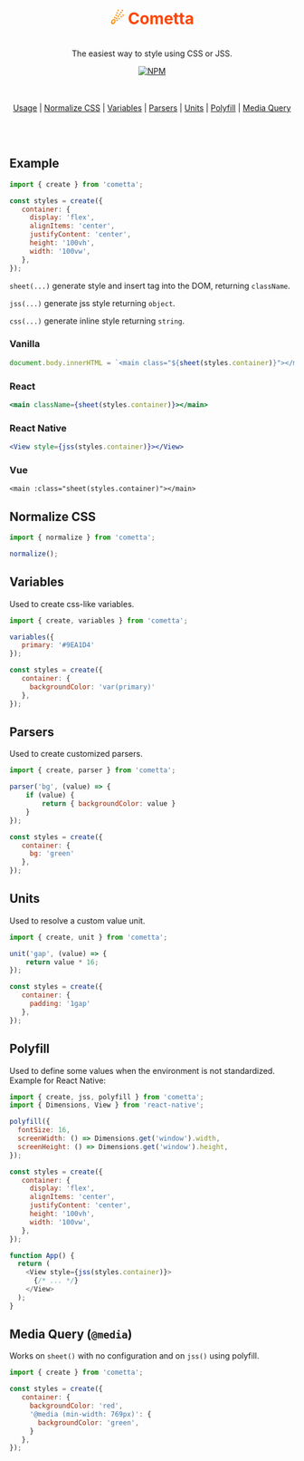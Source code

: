 <div align="center">
  <h1 style="color: #FF4500;">
    <br>
    <span style="color: #FF8C00;">☄</span> Cometta
    <br>
  </h1>

  <p>
    <br>
    The easiest way to style using CSS or JSS.
    <br>
  </p>

  <a href="https://www.npmjs.com/package/cometta">
   <img src="https://img.shields.io/npm/v/cometta.svg" alt="NPM" />
  </a>
</div>

<br>
<br>

<div align="center">

  [Usage](#usage)
  | [Normalize CSS](#normalize-css)
  | [Variables](#variables)
  | [Parsers](#parsers)
  | [Units](#units)
  | [Polyfill](#polyfill)
  | [Media Query](#media-query-media)

</div>

<br>
<br>

## Example

```js
import { create } from 'cometta';

const styles = create({
   container: {
     display: 'flex',
     alignItems: 'center',
     justifyContent: 'center',
     height: '100vh',
     width: '100vw',
   },
});

```

`sheet(...)` generate style and insert tag into the DOM, returning `className`.

`jss(...)` generate jss style returning `object`.

`css(...)` generate inline style returning `string`.

### Vanilla
```jsx
document.body.innerHTML = `<main class="${sheet(styles.container)}"></main>`
```

### React

```jsx
<main className={sheet(styles.container)}></main>
```

### React Native

```jsx
<View style={jss(styles.container)}></View>
```

### Vue

```vue
<main :class="sheet(styles.container)"></main>
```

## Normalize CSS

```js
import { normalize } from 'cometta';

normalize();
```

## Variables

Used to create css-like variables.

```js
import { create, variables } from 'cometta';

variables({
   primary: '#9EA1D4'
});

const styles = create({
   container: {
     backgroundColor: 'var(primary)'
   },
});
```

## Parsers

Used to create customized parsers.

```js
import { create, parser } from 'cometta';

parser('bg', (value) => {
    if (value) {
        return { backgroundColor: value }
    }
});

const styles = create({
   container: {
     bg: 'green'
   },
});
```

## Units

Used to resolve a custom value unit.

```js
import { create, unit } from 'cometta';

unit('gap', (value) => {
    return value * 16;
});

const styles = create({
   container: {
     padding: '1gap'
   },
});
```


## Polyfill

Used to define some values when the environment is not standardized. Example for React Native:

```js
import { create, jss, polyfill } from 'cometta';
import { Dimensions, View } from 'react-native';

polyfill({
  fontSize: 16,
  screenWidth: () => Dimensions.get('window').width,
  screenHeight: () => Dimensions.get('window').height,
});

const styles = create({
   container: {
     display: 'flex',
     alignItems: 'center',
     justifyContent: 'center',
     height: '100vh',
     width: '100vw',
   },
});

function App() {
  return (
    <View style={jss(styles.container)}>
      {/* ... */}
    </View>
  );
}

```

## Media Query (`@media`)

Works on `sheet()` with no configuration and on `jss()` using polyfill.

```js
import { create } from 'cometta';

const styles = create({
   container: {
     backgroundColor: 'red',
     '@media (min-width: 769px)': {
       backgroundColor: 'green',
     }
   },
});
```
